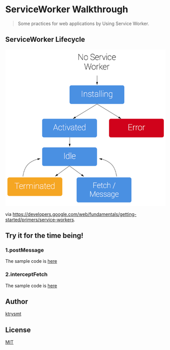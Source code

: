 # ServiceWorker Walkthrough

> Some practices for web applications by Using Service Worker. 

## ServiceWorker Lifecycle

![Lifecycle](./assets/images/lifecycle.png)

via <https://developers.google.com/web/fundamentals/getting-started/primers/service-workers>.

## Try it for the time being!

### 1.postMessage

The sample code is [here](./1.postMessage/)

### 2.interceptFetch

The sample code is [here](./2.interceptFetch/)

## Author

[ktrysmt](https://github.com/ktrysmt)

## License

[MIT](./LICENSE)
